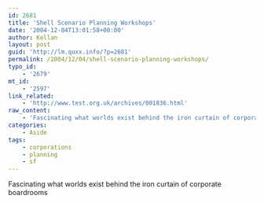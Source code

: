 ```yaml
---
id: 2681
title: 'Shell Scenario Planning Workshops'
date: '2004-12-04T13:01:58+00:00'
author: Kellan
layout: post
guid: 'http://lm.quxx.info/?p=2681'
permalink: /2004/12/04/shell-scenario-planning-workshops/
typo_id:
    - '2679'
mt_id:
    - '2597'
link_related:
    - 'http://www.test.org.uk/archives/001836.html'
raw_content:
    - 'Fascinating what worlds exist behind the iron curtain of corporate boardrooms'
categories:
    - Aside
tags:
    - corporations
    - planning
    - sf
---
```


Fascinating what worlds exist behind the iron curtain of corporate boardrooms